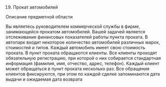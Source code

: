 19. Прокат автомобилей

Описание предметной области

Вы являетесь руководителем коммерческой службы в фирме, занимающейся прокатом автомобилей. Вашей задачей является отслеживание финансовых показателей работы пункта проката. В автопарк входит некоторое количество автомобилей различных марок, стоимостей и типов. Каждый автомобиль имеет свою стоимость проката. В пункт проката обращаются клиенты. Все клиенты проходят обязательную регистрацию, при которой о них собирается стандартная информация (фамилия, имя, отчество, адрес, телефон). Каждый клиент может обращаться в пункт проката несколько раз. Все обращения клиентов фиксируются, при этом по каждой сделке запоминаются дата выдачи и ожидаемая дата возврата
